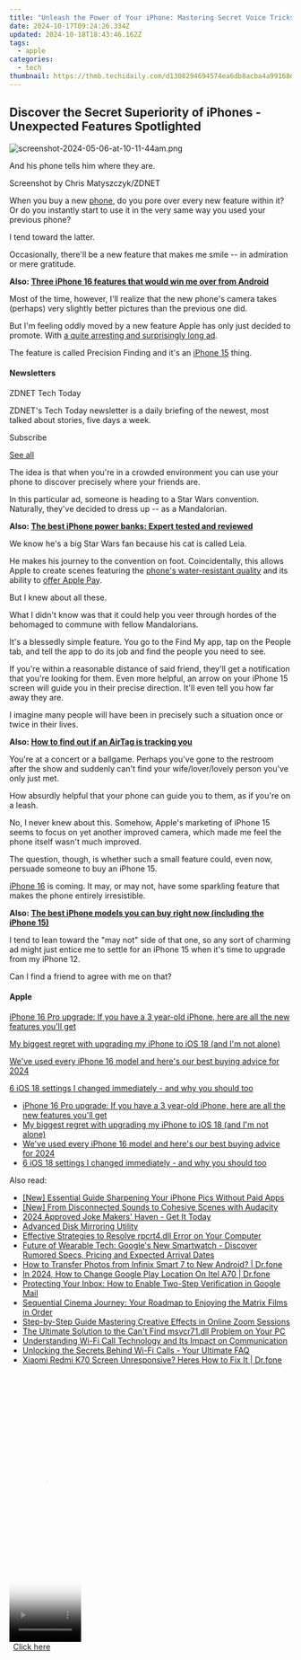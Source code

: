 ```yaml
---
title: "Unleash the Power of Your iPhone: Mastering Secret Voice Tricks From Experts - Discovered"
date: 2024-10-17T09:24:26.334Z
updated: 2024-10-18T18:43:46.162Z
tags:
  - apple
categories:
  - tech
thumbnail: https://thmb.techidaily.com/d1308294694574ea6db8acba4a99168df2eb7c1da8079de3619058fd0f089920.jpg
---
```


## Discover the Secret Superiority of iPhones - Unexpected Features Spotlighted

![screenshot-2024-05-06-at-10-11-44am.png](https://www.zdnet.com/a/img/resize/2a3c694a08924fde90b8a93ae00590251bad0414/2024/05/06/629cb495-6f04-40f5-a150-6985b29b7f3c/screenshot-2024-05-06-at-10-11-44am.png?auto=webp&width=1280)

And his phone tells him where they are.

Screenshot by Chris Matyszczyk/ZDNET

When you buy a new [phone](https://www.zdnet.com/topic/smartphones/), do you pore over every new feature within it? Or do you instantly start to use it in the very same way you used your previous phone?

I tend toward the latter.

Occasionally, there'll be a new feature that makes me smile -- in admiration or mere gratitude.

**Also: [Three iPhone 16 features that would win me over from Android](https://www.zdnet.com/article/three-iphone-16-features-that-would-win-me-over-from-android/)**

Most of the time, however, I'll realize that the new phone's camera takes (perhaps) very slightly better pictures than the previous one did.

But I'm feeling oddly moved by a new feature Apple has only just decided to promote. With [a quite arresting and surprisingly long ad](https://www.youtube.com/watch?v=yk6UVnMn9ts).

The feature is called Precision Finding and it's an [iPhone 15](https://www.zdnet.com/article/every-product-apple-announced-this-week-iphone-15-pro-apple-watch-series-9-airpods/) thing.

#### Newsletters

ZDNET Tech Today

ZDNET's Tech Today newsletter is a daily briefing of the newest, most talked about stories, five days a week.

 Subscribe

[See all](https://www.zdnet.com/newsletters/)

The idea is that when you're in a crowded environment you can use your phone to discover precisely where your friends are.

In this particular ad, someone is heading to a Star Wars convention. Naturally, they've decided to dress up -- as a Mandalorian. 

**Also: [The best iPhone power banks: Expert tested and reviewed](https://www.zdnet.com/article/best-iphone-power-bank/)**

We know he's a big Star Wars fan because his cat is called Leia. 

He makes his journey to the convention on foot. Coincidentally, this allows Apple to create scenes featuring the [phone's water-resistant quality](https://www.zdnet.com/article/dont-go-swimming-with-your-new-iphone-15-even-if-it-says-its-waterproof/) and its ability to [offer Apple Pay](https://www.zdnet.com/article/how-to-use-apple-pay-in-stores-and-online/).

But I knew about all these.

What I didn't know was that it could help you veer through hordes of the behomaged to commune with fellow Mandalorians.

It's a blessedly simple feature. You go to the Find My app, tap on the People tab, and tell the app to do its job and find the people you need to see.

If you're within a reasonable distance of said friend, they'll get a notification that you're looking for them. Even more helpful, an arrow on your iPhone 15 screen will guide you in their precise direction. It'll even tell you how far away they are.

I imagine many people will have been in precisely such a situation once or twice in their lives.

**Also: [How to find out if an AirTag is tracking you](https://www.zdnet.com/article/how-to-find-out-if-an-airtag-is-tracking-you/)**

You're at a concert or a ballgame. Perhaps you've gone to the restroom after the show and suddenly can't find your wife/lover/lovely person you've only just met.

How absurdly helpful that your phone can guide you to them, as if you're on a leash.

No, I never knew about this. Somehow, Apple's marketing of iPhone 15 seems to focus on yet another improved camera, which made me feel the phone itself wasn't much improved.

The question, though, is whether such a small feature could, even now, persuade someone to buy an iPhone 15.

[iPhone 16](https://www.zdnet.com/article/three-iphone-16-features-that-would-win-me-over-from-android/) is coming. It may, or may not, have some sparkling feature that makes the phone entirely irresistible.

**Also: [The best iPhone models you can buy right now (including the iPhone 15)](https://www.zdnet.com/article/best-iphone/)**

I tend to lean toward the "may not" side of that one, so any sort of charming ad might just entice me to settle for an iPhone 15 when it's time to upgrade from my iPhone 12.

Can I find a friend to agree with me on that?

#### Apple

[iPhone 16 Pro upgrade: If you have a 3 year-old iPhone, here are all the new features you'll get](https://www.zdnet.com/article/iphone-16-pro-and-pro-max-hands-on/ "iPhone 16 Pro upgrade: If you have a 3 year-old iPhone, here are all the new features you'll get")

[My biggest regret with upgrading my iPhone to iOS 18 (and I'm not alone)](https://www.zdnet.com/article/my-biggest-regret-with-upgrading-my-iphone-to-ios-18-and-im-not-alone/ "My biggest regret with upgrading my iPhone to iOS 18 (and I'm not alone)")

[We've used every iPhone 16 model and here's our best buying advice for 2024](https://www.zdnet.com/article/iphone-16-pro-max-buying-advice-2024/ "We've used every iPhone 16 model and here's our best buying advice for 2024")

[6 iOS 18 settings I changed immediately - and why you should too](https://www.zdnet.com/article/6-ios-18-settings-i-changed-immediately-and-why-you-should-too/ "6 iOS 18 settings I changed immediately - and why you should too")

* [iPhone 16 Pro upgrade: If you have a 3 year-old iPhone, here are all the new features you'll get](https://www.zdnet.com/article/iphone-16-pro-and-pro-max-hands-on/ "iPhone 16 Pro upgrade: If you have a 3 year-old iPhone, here are all the new features you'll get")
* [My biggest regret with upgrading my iPhone to iOS 18 (and I'm not alone)](https://www.zdnet.com/article/my-biggest-regret-with-upgrading-my-iphone-to-ios-18-and-im-not-alone/ "My biggest regret with upgrading my iPhone to iOS 18 (and I'm not alone)")
* [We've used every iPhone 16 model and here's our best buying advice for 2024](https://www.zdnet.com/article/iphone-16-pro-max-buying-advice-2024/ "We've used every iPhone 16 model and here's our best buying advice for 2024")
* [6 iOS 18 settings I changed immediately - and why you should too](https://www.zdnet.com/article/6-ios-18-settings-i-changed-immediately-and-why-you-should-too/ "6 iOS 18 settings I changed immediately - and why you should too")

<ins class="adsbygoogle"
     style="display:block"
     data-ad-format="autorelaxed"
     data-ad-client="ca-pub-7571918770474297"
     data-ad-slot="1223367746"></ins>

<ins class="adsbygoogle"
     style="display:block"
     data-ad-client="ca-pub-7571918770474297"
     data-ad-slot="8358498916"
     data-ad-format="auto"
     data-full-width-responsive="true"></ins>

<span class="atpl-alsoreadstyle">Also read:</span>
<div><ul>
<li><a href="https://fox-http.techidaily.com/new-essential-guide-sharpening-your-iphone-pics-without-paid-apps/"><u>[New] Essential Guide Sharpening Your iPhone Pics Without Paid Apps</u></a></li>
<li><a href="https://fox-friendly.techidaily.com/new-from-disconnected-sounds-to-cohesive-scenes-with-audacity/"><u>[New] From Disconnected Sounds to Cohesive Scenes with Audacity</u></a></li>
<li><a href="https://extra-support.techidaily.com/2024-approved-joke-makers-haven-get-it-today/"><u>2024 Approved Joke Makers' Haven - Get It Today</u></a></li>
<li><a href="https://data-recovery.techidaily.com/advanced-disk-mirroring-utility/"><u>Advanced Disk Mirroring Utility</u></a></li>
<li><a href="https://tech-renaissance.techidaily.com/effective-strategies-to-resolve-rpcrt4dll-error-on-your-computer/"><u>Effective Strategies to Resolve rpcrt4.dll Error on Your Computer</u></a></li>
<li><a href="https://tech-renaissance.techidaily.com/future-of-wearable-tech-googles-new-smartwatch-discover-rumored-specs-pricing-and-expected-arrival-dates/"><u>Future of Wearable Tech: Google's New Smartwatch - Discover Rumored Specs, Pricing and Expected Arrival Dates</u></a></li>
<li><a href="https://android-transfer.techidaily.com/how-to-transfer-photos-from-infinix-smart-7-to-new-android-drfone-by-drfone-transfer-from-android-transfer-from-android/"><u>How to Transfer Photos from Infinix Smart 7 to New Android? | Dr.fone</u></a></li>
<li><a href="https://review-topics.techidaily.com/in-2024-how-to-change-google-play-location-on-itel-a70-drfone-by-drfone-virtual-android/"><u>In 2024, How to Change Google Play Location On Itel A70 | Dr.fone</u></a></li>
<li><a href="https://tech-renaissance.techidaily.com/protecting-your-inbox-how-to-enable-two-step-verification-in-google-mail/"><u>Protecting Your Inbox: How to Enable Two-Step Verification in Google Mail</u></a></li>
<li><a href="https://tech-renaissance.techidaily.com/sequential-cinema-journey-your-roadmap-to-enjoying-the-matrix-films-in-order/"><u>Sequential Cinema Journey: Your Roadmap to Enjoying the Matrix Films in Order</u></a></li>
<li><a href="https://extra-resources.techidaily.com/step-by-step-guide-mastering-creative-effects-in-online-zoom-sessions/"><u>Step-by-Step Guide Mastering Creative Effects in Online Zoom Sessions</u></a></li>
<li><a href="https://tech-renaissance.techidaily.com/the-ultimate-solution-to-the-cant-find-msvcr71dll-problem-on-your-pc/"><u>The Ultimate Solution to the Can't Find msvcr71.dll Problem on Your PC</u></a></li>
<li><a href="https://tech-renaissance.techidaily.com/1722895086383-understanding-wi-fi-call-technology-and-its-impact-on-communication/"><u>Understanding Wi-Fi Call Technology and Its Impact on Communication</u></a></li>
<li><a href="https://tech-renaissance.techidaily.com/unlocking-the-secrets-behind-wi-fi-calls-your-ultimate-faq/"><u>Unlocking the Secrets Behind Wi-Fi Calls - Your Ultimate FAQ</u></a></li>
<li><a href="https://howto.techidaily.com/xiaomi-redmi-k70-screen-unresponsive-heres-how-to-fix-it-drfone-by-drfone-fix-android-problems-fix-android-problems/"><u>Xiaomi Redmi K70 Screen Unresponsive? Heres How to Fix It | Dr.fone</u></a></li>
</ul></div>

<!-- affiliate ads begin -->
<span id="1975636">
					<video width="128" height="480" style="cursor:pointer"
           poster="//a.impactradius-go.com/display-clicktoplayimage/1975636.png"
           onclick="if(!this.playClicked){this.play();this.setAttribute('controls',true);this.playClicked=true;}">
	   <source src="//a.impactradius-go.com/display-ad/22993-1975636">
	   <img src="//a.impactradius-go.com/display-clicktoplayimage/1975636.png" style="border: none; height: 100%; width: 100%; object-fit: contain">
	</video>
	<div style="width:80px;text-align:center"><a href="javascript:window.open(decodeURIComponent('https%3A%2F%2Fhomestyler.sjv.io%2Fc%2F5597632%2F1975636%2F22993'), '_blank');void(0);">Click here</a></div>
</span>
<img height="0" width="0" src="https://imp.pxf.io/i/5597632/1975636/22993" style="position:absolute;visibility:hidden;" border="0" />
<!-- affiliate ads end -->

